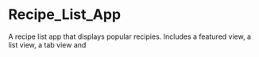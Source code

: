# Recipe_List_App

A recipe list app that displays popular recipies. Includes a featured view, a list view, a tab view and 
